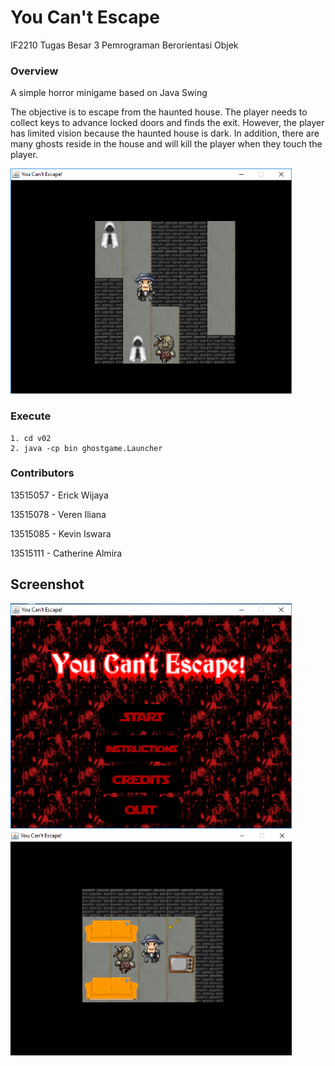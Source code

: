 # You Can't Escape
IF2210 Tugas Besar 3 Pemrograman Berorientasi Objek

### Overview
A simple horror minigame based on Java Swing

The objective is to escape from the haunted house. The player needs to collect keys to advance locked doors and finds the exit. However, the player has limited vision because the haunted house is dark. In addition, there are many ghosts reside in the house and will kill the player when they touch the player.

<img src="screenshot/sc1.PNG" alt="sc3" width="450" height="360"/>

### Execute
```
1. cd v02
2. java -cp bin ghostgame.Launcher
```
### Contributors
13515057 - Erick Wijaya

13515078 - Veren Iliana

13515085 - Kevin Iswara

13515111 - Catherine Almira

## Screenshot
<img src="screenshot/sc3.PNG" alt="sc3" width="450" height="360"/>


<img src="screenshot/sc2.PNG" alt="sc3" width="450" height="360"/>
